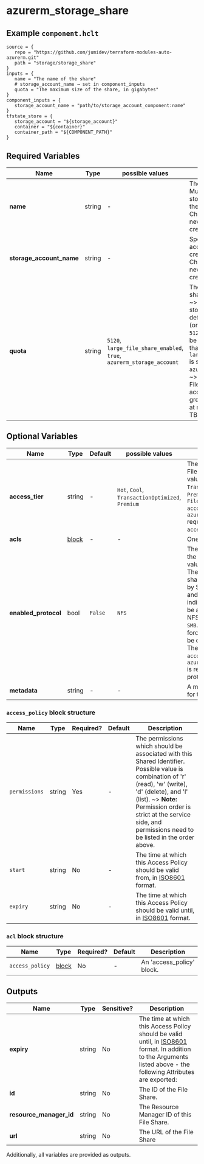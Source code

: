 # azurerm_storage_share



## Example `component.hclt`

```hcl
source = {
   repo = "https://github.com/jumidev/terraform-modules-auto-azurerm.git"   
   path = "storage/storage_share"   
}
inputs = {
   name = "The name of the share"   
   # storage_account_name → set in component_inputs
   quota = "The maximum size of the share, in gigabytes"   
}
component_inputs = {
   storage_account_name = "path/to/storage_account_component:name"   
}
tfstate_store = {
   storage_account = "${storage_account}"   
   container = "${container}"   
   container_path = "${COMPONENT_PATH}"   
}
```

## Required Variables

| Name | Type |  possible values |  Description |
| ---- | --------- |  ----------- | ----------- |
| **name** | string |  -  |  The name of the share. Must be unique within the storage account where the share is located. Changing this forces a new resource to be created. | 
| **storage_account_name** | string |  -  |  Specifies the storage account in which to create the share. Changing this forces a new resource to be created. | 
| **quota** | string |  `5120`, `large_file_share_enabled`, `true`, `azurerm_storage_account`  |  The maximum size of the share, in gigabytes. ~>**NOTE:** For Standard storage accounts, by default this must be `1` GB (or higher) and at most `5120` GB (`5` TB). This can be set to a value larger than `5120` GB if `large_file_share_enabled` is set to `true` in the parent `azurerm_storage_account`. ~>**NOTE:** For Premium FileStorage storage accounts, this must be greater than `100` GB and at most `102400` GB (`100` TB). | 

## Optional Variables

| Name | Type |  Default  |  possible values |  Description |
| ---- | --------- |  ----------- | ----------- | ----------- |
| **access_tier** | string |  -  |  `Hot`, `Cool`, `TransactionOptimized`, `Premium`  |  The access tier of the File Share. Possible values are `Hot`, `Cool` and `TransactionOptimized`, `Premium`. ~>**NOTE:** The `FileStorage` `account_kind` of the `azurerm_storage_account` requires `Premium` `access_tier`. | 
| **acls** | [block](#acl-block-structure) |  -  |  -  |  One or more `acl` blocks. | 
| **enabled_protocol** | bool |  `False`  |  `NFS`  |  The protocol used for the share. Possible values are `SMB` and `NFS`. The `SMB` indicates the share can be accessed by SMBv3.0, SMBv2.1 and REST. The `NFS` indicates the share can be accessed by NFSv4.1. Defaults to `SMB`. Changing this forces a new resource to be created. ~>**NOTE:** The `FileStorage` `account_kind` of the `azurerm_storage_account` is required for the `NFS` protocol. | 
| **metadata** | string |  -  |  -  |  A mapping of MetaData for this File Share. | 

### `access_policy` block structure

| Name | Type | Required? | Default | Description |
| ---- | ---- | --------- | ------- | ----------- |
| `permissions` | string | Yes | - | The permissions which should be associated with this Shared Identifier. Possible value is combination of 'r' (read), 'w' (write), 'd' (delete), and 'l' (list). ~> **Note:** Permission order is strict at the service side, and permissions need to be listed in the order above. |
| `start` | string | No | - | The time at which this Access Policy should be valid from, in [ISO8601](https://en.wikipedia.org/wiki/ISO_8601) format. |
| `expiry` | string | No | - | The time at which this Access Policy should be valid until, in [ISO8601](https://en.wikipedia.org/wiki/ISO_8601) format. |

### `acl` block structure

| Name | Type | Required? | Default | Description |
| ---- | ---- | --------- | ------- | ----------- |
| `access_policy` | [block](#access_policy-block-structure) | No | - | An 'access_policy' block. |



## Outputs

| Name | Type | Sensitive? | Description |
| ---- | ---- | --------- | --------- |
| **expiry** | string | No  | The time at which this Access Policy should be valid until, in [ISO8601](https://en.wikipedia.org/wiki/ISO_8601) format. In addition to the Arguments listed above - the following Attributes are exported: | 
| **id** | string | No  | The ID of the File Share. | 
| **resource_manager_id** | string | No  | The Resource Manager ID of this File Share. | 
| **url** | string | No  | The URL of the File Share | 

Additionally, all variables are provided as outputs.
